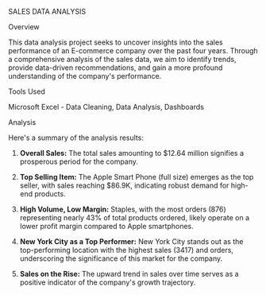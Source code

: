 SALES DATA ANALYSIS

Overview

This data analysis project seeks to uncover insights into the sales performance of an E-commerce company over the past four years. Through a comprehensive analysis of the sales data, we aim to identify trends, provide data-driven recommendations, and gain a more profound understanding of the company's performance.

Tools Used

Microsoft Excel - Data Cleaning, Data Analysis, Dashboards

Analysis

Here's a summary of the analysis results:

1. **Overall Sales:** The total sales amounting to $12.64 million signifies a prosperous period for the company.

2. **Top Selling Item:** The Apple Smart Phone (full size) emerges as the top seller, with sales reaching $86.9K, indicating robust demand for high-end products.

3. **High Volume, Low Margin:** Staples, with the most orders (876) representing nearly 43% of total products ordered, likely operate on a lower profit margin compared to Apple smartphones.

4. **New York City as a Top Performer:** New York City stands out as the top-performing location with the highest sales (3417) and orders, underscoring the significance of this market for the company.

5. **Sales on the Rise:** The upward trend in sales over time serves as a positive indicator of the company's growth trajectory.
